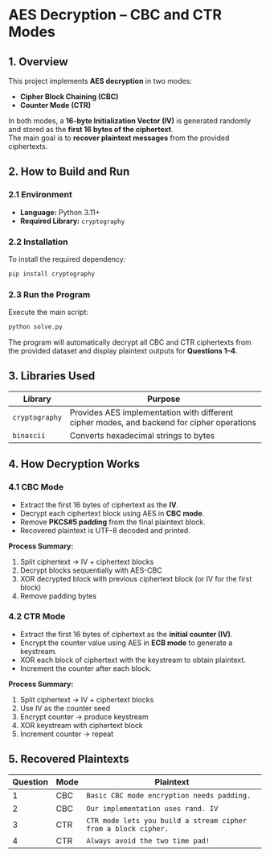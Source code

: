 # AES Decryption – CBC and CTR Modes  

## 1. Overview
This project implements **AES decryption** in two modes:  
- **Cipher Block Chaining (CBC)**  
- **Counter Mode (CTR)**  

In both modes, a **16-byte Initialization Vector (IV)** is generated randomly and stored as the **first 16 bytes of the ciphertext**.  
The main goal is to **recover plaintext messages** from the provided ciphertexts.


## 2. How to Build and Run

### 2.1 Environment
- **Language:** Python 3.11+  
- **Required Library:** `cryptography`

### 2.2 Installation
To install the required dependency:
```bash
pip install cryptography
````

### 2.3 Run the Program

Execute the main script:

```bash
python solve.py
```

The program will automatically decrypt all CBC and CTR ciphertexts from the provided dataset and display plaintext outputs for **Questions 1–4**.


## 3. Libraries Used

| Library                                        | Purpose                                                 |
| ---------------------------------------------- | ------------------------------------------------------- |
| `cryptography`       | Provides AES implementation with different cipher modes, and backend for cipher operations |                         
| `binascii`                                     | Converts hexadecimal strings to bytes                   |


## 4. How Decryption Works

### 4.1 CBC Mode

* Extract the first 16 bytes of ciphertext as the **IV**.
* Decrypt each ciphertext block using AES in **CBC mode**.
* Remove **PKCS#5 padding** from the final plaintext block.
* Recovered plaintext is UTF-8 decoded and printed.

**Process Summary:**

1. Split ciphertext → IV + ciphertext blocks
2. Decrypt blocks sequentially with AES-CBC
3. XOR decrypted block with previous ciphertext block (or IV for the first block)
4. Remove padding bytes


### 4.2 CTR Mode

* Extract the first 16 bytes of ciphertext as the **initial counter (IV)**.
* Encrypt the counter value using AES in **ECB mode** to generate a keystream.
* XOR each block of ciphertext with the keystream to obtain plaintext.
* Increment the counter after each block.

**Process Summary:**

1. Split ciphertext → IV + ciphertext blocks
2. Use IV as the counter seed
3. Encrypt counter → produce keystream
4. XOR keystream with ciphertext block
5. Increment counter → repeat


## 5. Recovered Plaintexts

| Question | Mode | Plaintext                                                      |
| -------- | ---- | -------------------------------------------------------------- |
| 1        | CBC  | `Basic CBC mode encryption needs padding.`                     |
| 2        | CBC  | `Our implementation uses rand. IV`                             |
| 3        | CTR  | `CTR mode lets you build a stream cipher from a block cipher.` |
| 4        | CTR  | `Always avoid the two time pad!`                               |



